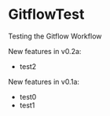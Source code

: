 # GitflowTest
Testing the Gitflow Workflow

New features in v0.2a:
  - test2

New features in v0.1a:
  - test0
  - test1